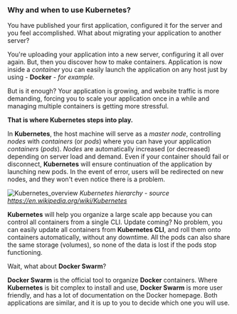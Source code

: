 ### Why and when to use Kubernetes?

You have published your first application, configured it for the server and you feel accomplished. What about migrating your application to another server? 

You're uploading your application into a new server, configuring it all over again. But, then you discover how to make containers. Application is now inside a *container* you can easily launch the application on any host just by using - **Docker** - *for example.* 

But is it enough? Your application is growing, and website traffic is more demanding, forcing you to scale your application once in a while and managing multiple containers is getting more stressful.

**That is where Kubernetes steps into play.**

In **Kubernetes**, the host machine will serve as a *master node*, controlling *nodes* with *containers* (or *pods*) where you can have your application *containers* (*pods*). *Nodes* are automatically increased (or decreased) depending on server load and demand. Even if your container should fail or disconnect, **Kubernetes** will ensure continuation of the application by launching new pods. In the event of error, users will be redirected on new nodes, and they won't even notice there is a problem. 

![Kubernetes_overview](https://upload.wikimedia.org/wikipedia/commons/thumb/b/be/Kubernetes.png/660px-Kubernetes.png)
*Kubernetes hierarchy - source https://en.wikipedia.org/wiki/Kubernetes*

**Kubernetes** will help you organize a large scale app because you can control all containers from a single CLI. Update coming? No problem, you can easily update all containers from **Kubernetes CLI**, and roll them onto containers automatically, without any downtime. All the pods can also share the same storage (volumes), so none of the data is lost if the pods stop functioning.

Wait, what about **Docker Swarm**?

**Docker Swarm** is the official tool to organize **Docker** containers. Where **Kubernetes** is bit complex to install and use, **Docker Swarm** is more user friendly, and has a lot of documentation on the Docker homepage. Both applications are similar, and it is up to you to decide which one you will use.



